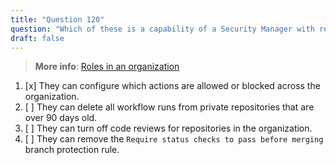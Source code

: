 ```yaml
---
title: "Question 120"  
question: "Which of these is a capability of a Security Manager with respect to GitHub Actions in an organization?"  
draft: false  
---
```


> **More info**: [Roles in an organization](https://docs.github.com/en/organizations/managing-peoples-access-to-your-organization-with-roles/roles-in-an-organization)

1. [x] They can configure which actions are allowed or blocked across the organization.  
1. [ ] They can delete all workflow runs from private repositories that are over 90 days old.  
1. [ ] They can turn off code reviews for repositories in the organization.  
1. [ ] They can remove the `Require status checks to pass before merging` branch protection rule.  
